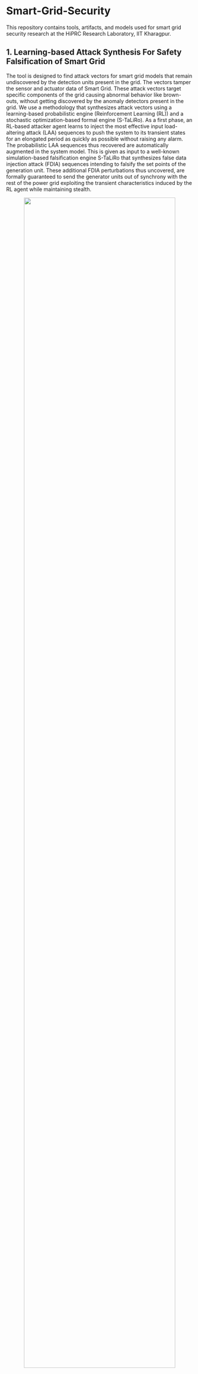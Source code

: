 # Smart-Grid-Security

This repository contains tools, artifacts, and models used for smart grid security research at the HiPRC Research Laboratory, IIT Kharagpur.

## 1. Learning-based Attack Synthesis For Safety Falsification of Smart Grid

The tool is designed to find attack vectors for smart grid models that remain undiscovered by the detection units present in the grid. The vectors tamper the sensor and actuator data of Smart Grid. These attack vectors target specific components of the grid causing abnormal behavior like brown-outs, without getting discovered by the anomaly detectors present in the grid. We use a methodology that synthesizes attack vectors using a learning-based probabilistic engine (Reinforcement Learning (RL)) and a stochastic optimization-based formal engine (S-TaLiRo). As a first phase, an RL-based attacker agent learns to inject the most effective input load-altering attack (LAA) sequences to push the system to its transient states for an elongated period as quickly as possible without raising any alarm. The probabilistic LAA sequences thus recovered are automatically augmented in the system model. This is given as input to a well-known simulation-based falsification engine S-TaLiRo that synthesizes false data injection attack (FDIA) sequences intending to falsify the set points of the generation unit. These additional FDIA perturbations thus uncovered, are formally guaranteed to send the generator units out of synchrony with the rest of the power grid exploiting the transient characteristics induced by the RL agent while maintaining stealth.

<p align="center">
<img src="https://user-images.githubusercontent.com/103938112/213892560-a93829cb-b429-47e9-86c2-8daefbc27ccc.png" width="90%" height="90%"></br>
<em>Figure: Work Flow of the Attack Vector Synthesis Framework</em>
</p>


### Prerequisites (for running the tool):

* Platform: 32/64 bit Windows Operating System.
* External Tools: Matlab R2021a.
* Other Requirements: S-taliro tool-box https://sites.google.com/a/asu.edu/s-taliro/s-taliro , Matlab Reinforcement Learning Toolbox.
* For uploading the designed power grid model for an attack to the Graphical User Interface (GUI) tool the user is required to insert an RL agent block in his/her Simulink model.
* Choose the attack points in the model. To obtain individual attack vectord, connect a inport to demux, first index is LAA attack vector followed by FDIA attack vectors.
* Connect all the observations for RL-agent to a mux and then to outport 1
* Connect the variables need to be plotted/observed to mux(name the mux as outputs) and connect to outport 2. Name the signals connected to mux using signal properties.
### Installation guide:

* Setup S-taliro toolbox by pasting "setup_staliro.m" command in the Matlab command window.
* Copy all the .mat files from folder mat_files and simulink models from folder rl_models_simulink in the repository to the path C:\trunk\demos\SystemModelsAndData.
* Copy powershark_gui.m, load_mat.m and powershark_gui.fig to the path C:\trunk.
* Run "H = powershark_gui" in matlab command window to open the Graphical User Interface (GUI).


### Demonstration of the GUI of our tool:
Please refer to the folder LearningBasedAttackSynthesis for performing the below steps.

#### **Step 1**:
The user uploads his/her power grid simulink model (in .mdl format) (eg. IEEE5bus.mdl, IEEE9bus.mdl, IEEE14bus.mdl, IEEE39bus.mdl) to the tool by pressing the Select Model button. The file explorer button pops up from where the user can select his/her power grid simulink model.<br />

![Presentation_gui_tool pptx (5)](https://user-images.githubusercontent.com/96375883/213904029-e02e67cf-60c4-42d9-bf18-a3856160e31d.svg) <br />

#### **Step 2:**
Next in the specification tab, the user enters the safety properties for the power grid (i.e, the upper and lower bound limit for power grid frequency) and set the point value for the detection unit in the grid in the form of the MTL equation. <br />
![Presentation_gui_tool pptx (6)](https://user-images.githubusercontent.com/96375883/213904027-d48d7b17-e395-48fd-aed1-5d12633d8ffa.svg)<br />

In the above figure, r1 represents the upper safety limit for grid frequency and r2 represents the lower safety limit for grid frequency. r3 represents the threshold value for the residue-based detection unit.

#### **Step 3:**
In the predicate settings tab, the user specifies the constraint(greater than, less than etc) and compares with a constant number specified by the user
 
![presentation_gui_3](https://user-images.githubusercontent.com/96375883/235578147-04479e9b-d4d7-4d82-96df-47994c1b3cb7.svg)<br />
 
 #### **Step 4:**
 The user specifies which IEEE bus architecture did he/she upload by clicking the appropriate button. 
 
![Presentation_gui_tool pptx (8)](https://user-images.githubusercontent.com/96375883/213904024-bca0481e-962a-411a-9f56-1eac85d403ca.svg) <br />

#### **Step 5:**
The user specifies how many times the simulink model will execute in the run tab

![Presentation_gui_tool pptx (9)](https://user-images.githubusercontent.com/96375883/213904023-4528cde7-aec1-4d3f-89fe-fcdbbc0272ee.svg)<br />

#### **Step 6:**
The user specifies the time duration in seconds for which the simulation is to be continued in the Simulation Time tab.

![Presentation_gui_tool pptx (10)](https://user-images.githubusercontent.com/96375883/213904020-58ef7622-6119-41dd-9367-281a07a954e3.svg)<br />

#### **Step 7:**
The user choses a solver for the simulink model using this tab.<br />

![Presentation_gui_tool pptx (11)](https://user-images.githubusercontent.com/96375883/213904019-bc738d9c-016e-468f-8a5b-272d836c1235.svg)<br />

#### **Step 8:**
Time time step at which the model will be executed is specified in the Sample Time tab.<br />

![Presentation_gui_tool pptx (12)](https://user-images.githubusercontent.com/96375883/213904018-c0ef76fb-85d6-4ebd-bc26-91d50d81fae3.svg)<br />

#### **Step 9:**
The initial value for false data generation is specified by the user in this tab.<br />

![Presentation_gui_tool pptx (13)](https://user-images.githubusercontent.com/96375883/213904016-62b644ef-7068-4bc4-9814-f733293c2e4e.svg)<br />

#### **Step 10:**
Here in InputMin and InputMax the user specifies the input range for false-data injection, in the Control Points tab the samples points for false-data injection, are selected by the user, in interpolation type the user specifies how to insert false-data in the simulation time.<br />

![Presentation_gui_tool pptx (14)](https://user-images.githubusercontent.com/96375883/213904015-2c6ee61f-fca1-40a1-a183-14581db112c1.svg)<br />

#### **Step 11:**
Finally the user starts the simulation by clicking the run simulation button.</br>

![Presentation_gui_tool pptx (15)](https://user-images.githubusercontent.com/96375883/213904013-0e62f5a7-362f-452c-891e-b12382fe7110.svg)<br />

### Result plot

![frequency_comparison_9_bus](https://user-images.githubusercontent.com/96375883/213973704-ecfa6f10-b98d-47bd-8b10-2a8b001d41fa.svg)

A sample output plot for IEEE 9 Bus case is provided above.



### Demo Video
[https://youtu.be/V6PoH3omt38](https://www.youtube.com/watch?v=eIeCV0w4F08)

## 2. Targeted Attack Vector Synthesis Framework for Smart grid Vulnerability Analysis

This part of the repository contains the grid models used in our CCS paper Targeted Attack Synthesis for Smart grid Vulnerability Analysis (https://dl.acm.org/doi/10.1145/3576915.3623155).

Modern smart grids utilize advanced sensors and digital communication to manage the flow of electricity from generation source to consumption points. They also employ anomaly detection units and phasor measurement units (PMUs) for security and monitoring of grid behavior. However, as smart grids are distributed, vulnerability analysis is necessary to identify and mitigate potential security threats targeting the sensors and communication links. We propose a novel algorithm that uses measurement parameters, such as power flow or load flow, to identify the smart grid's most vulnerable operating intervals. Our methodology uses a formal tool STaliro to incorporate a Monte Carlo simulation approach to identify these intervals and deploys a deep reinforcement learning agent to generate attack vectors during the identified intervals that can compromise the grid's safety and stability in the minimum possible time, while remaining undetected by local anomaly detection units and PMUs. Our approach provides a structured methodology for effective smart grid vulnerability analysis, enabling system operators to analyze the impact of attack parameters on grid safety and stability and facilitating suitable design changes in grid topology and operational parameters.


Our framework assumes a stronger grid safety and security model by considering that 1) the generation side is equipped with anomaly based detectors sensitive to transient dynamics, 2) real time PMU measurements are available for the transmission system and 3) suitable  protection schemes exist at the generation, transmission and load side. With such security assumptions, we propose an  attack framework that simultaneously targets Automatic Generation Controlers and PMUs to maximize the physical impact of attacks on the grid in minimum possible attack duration, while remaining stealthy all the while.

<p align="center">
  <img src="https://github.com/sumanmaiti100/Attack-Vector-Synthesis-Framework-for-Smart-Grids/assets/103938112/ec0c5b80-a2b7-4f68-95c5-0711b691706b" alt="monte_carlo_intro_1" width="700">
  <br>
  <em>Figure: Work Flow of the Attack Vector Synthesis Framework</em>
</p>

### Prerequisites:

* Platform: 32/64 bit Windows Operating System.
* External Tools: Matlab R2022b or later versions.
* Other Requirements: S-taliro tool-box https://sites.google.com/a/asu.edu/s-taliro/s-taliro , Matlab Reinforcement Learning Toolbox.

### Installation guide:
Please access the folder named TargetedAttackVectorSynthesis
* Setup S-taliro toolbox by pasting "setup_staliro.m" command in the Matlab command window.
* Copy all the .mat files from folder mat_files and simulink models from folder rl_models_simulink in the repository to the path C:\trunk\demos\SystemModelsAndData.

### Simulation guide:
* To find out vulnerable operating periods of a smart grid model open any slx file from the folders IEEE 14 BUS ATTACK MODEL, IEEE 37 BUS ATTACK MODEL and IEEE 39 BUS ATTACK MODEL. Next, attach goto ports on the tie lines in the models (indicated inside the model), and run the code in "MonteCarloSimulationAlgorithmCode.txt" in the maatlab command window to get the most vulnerable operating periods in the matlab workspace.
* To simulate False Data injection (FDI) attacks during the identified vulnerable operating periods, for an IEEE 14 bus model, load all the mat files in folder IEEE 14 BUS ATTACK MODEL into matlab workspace.
* Run the matlab slx file in folder IEEE 14 BUS ATTACK MODEL for desired time duration, to observe the effect of attack on the grid operating frequency through the scopes provided in the model.
* To simulate the attack in presence of protection systems in the grid, load all the mat files in the folder IEEE 14 BUS ATTACK MITIGATION into the matlab workspace and run the slx file in the same folder for the desired time duration.
* To simulate False Data injection (FDI) attacks during the identified vulnerable operating periods, for an IEEE 37 bus model, load all the mat files in folder IEEE 37 BUS ATTACK MODEL into matlab workspace.
* Run the matlab slx file in folder IEEE 37 BUS ATTACK MODEL for desired time duration, to observe the effect of attack on the grid operating frequency through the scopes provided in the model.
* To simulate the attack in presence of protection systems in the grid, load all the mat files in the folder IEEE 37 BUS ATTACK MITIGATION into the matlab workspace and run the slx file in the same folder for the desired time duration.
* To simulate False Data injection (FDI) attacks during the identified vulnerable operating periods, for an IEEE 39 bus model, load all the mat files in folder IEEE 37 BUS ATTACK MODEL into matlab workspace.
* Run the matlab slx file in folder IEEE 39 BUS ATTACK MODEL for desired time duration, to observe the effect of attack on the grid operating frequency through the scopes provided in the model.
* To simulate the attack in presence of protection systems in the grid, load all the mat files in the folder IEEE 39 BUS ATTACK MITIGATION into the matlab workspace and run the slx file in the same folder for the desired time duration.

## 3. Enhancing Smart Grid Security Using Reinforcement Learning and Formal Verification of Agents

 The distributed nature of smart grids, combined with sophisticated sensors, control algorithms, and data collection facilities at Supervisory Control and Data Acquisition (SCADA) centers, makes them vulnerable to strategically crafted cyber-physical attacks. These malicious attacks can manipulate power demands using high-wattage Internet of Things (IoT) botnet devices, such as refrigerators and air conditioners, or introduce false values into transmission line power flow sensor readings. Consequently, grids experience blackouts and high power flow oscillations. Existing grid protection mechanisms, originally designed to tackle natural faults in transmission lines and generator short circuits, are ineffective against such intelligently crafted attacks. This is because grid operators overlook potential scenarios of cyber-physical attacks during their design phase. 


In this work, we propose a safe Deep Reinforcement Learning (DRL)-based framework (refer to the figure below) for mitigating attacks on smart grids. The DRL agent effectively neutralizes cyber-physical attacks on grid surfaces by triggering appropriate sequences of existing protection schemes. The safety of the DRL agent is formally verified through a reachability analysis method. Additionally, our framework is designed for deployment on CUDA-enabled GPU systems, which enables faster execution of these protection sequences and their real-time validation. Our framework establishes a new set of protection rules for grid models, successfully thwarting existing cyber-physical attacks. The paper draft related to this work can be found at: https://arxiv.org/abs/2409.15757\



![formal agent-1](https://github.com/user-attachments/assets/919267a5-3f10-4931-a4cf-30b29be16b1a)
<p align="center">
<em>Figure: Work Flow of the Attack Mitigation Framework</em>
</p>

### Prerequisites:

* Platform: 32/64 bit Windows Operating System.
* External Tools: Matlab R2022b or later versions.
* Other Requirements: Matlab Reinforcement Learning Toolbox.

### Simulation Guide
Please access the folder named EnhancingSmartGridSecurity

* The folder EnhancingSmartGridSecurity contains several subfolders, each representing different attack scenarios with .mat files and Simulink (.slx) files. To view the attack scenarios and their mitigation by our RL agent, load the .mat files into the MATLAB workspace, open the corresponding Simulink (.slx) files, and simulate the models to observe the attack scenarios and the results of the mitigation strategies.

## 4. Smart Grid Profit Exploitation Through Tie-Line Power Flow Manipulation

 The exponential growth in electricity demand has necessitated transforming legacy power grids into smart grids. Modern smart grids incorporate advanced sensors for real-time grid monitoring and capabilities for forecasting power generation and demand to better manage consumer electricity needs. These advancements ensure reliable grid operation while enabling electric utility organizations, such as generation companies, to participate in the electricity market. Utilities bid on electricity prices based on forecasted demand, fostering competition that helps ensure consumers receive electricity at reasonable prices. However, the distributed nature of smart grids allows adversaries to strategically disrupt the power supply-demand balance, to exploit the electricity market for profit. In this work, we introduce a novel optimization based attack model targeting the electricity market (refer to the figure below) by disrupting the grid's power flow, a critical vulnerability overlooked by grid security researchers. Our attack model maximizes profits in the market by manipulating power flow sensor measurements of specific transmission lines. It maintains the grid's operating frequency within permissible limits, thus evading detection by operators at Load Dispatch Centers (LDCs). We also propose and demonstrate effective countermeasures against this attack in a testbed environment. To our knowledge, this is the first attack that maximizes market profits while maintaining grid parameters within safety limits.

![SPECTER2](https://github.com/user-attachments/assets/5b6d38ba-90db-441b-a438-2e0b6147f0c6)
<p align="center">
<em>Figure: Work Flow of the Market Manipulation  Attack Framework</em>
</p>

### Prerequisites:

* Platform: 32/64 bit Windows Operating System.
* External Tools: Matlab R2022b or later versions, YALMIP tool: https://yalmip.github.io/ (version R20230622) or later.


### Installation Guide:
* Download the YALMIP software and extract it from the ZIP file. Open MATLAB, click on the "Set Path" option, and add the extracted YALMIP folder to the MATLAB directory to ensure it is accessible in the current workspace.


### Simulation Guide
Please access the folder named SmartGridProfitExploitation. The folder contains MATLAB code that integrates electricity market data from the Australian energy market, collected on September 17th, 2024, between 12 AM and 12 PM. The data is organized into folders for different regions: New South Wales (NSW), Tasmania (TAS), Queensland (QLD), and South Australia (SA). Each folder contains MATLAB scripts that implement the market manipulation attack to gain profits and their subsequent mitigation strategies. To run the optimization codes provided, ensure you have installed the latest version of the YALMIP solver (link provided above) and are using MATLAB version R2022b or later.




















